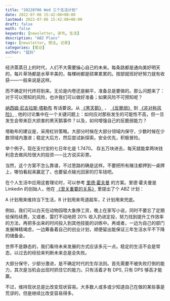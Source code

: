 ```yaml
---
title: "20220706 Wed 三个生活计划"
date: 2022-07-06 15:42:08+08:00
lastmod: 2022-07-06 15:42:08+08:00
draft: false
math: false
keywords: [newsletter, 读书, 生活]
description: "ABZ Plans"
tags: [newsletter, 想法, 记录]
categories: [笔记]
author: "猛犸"
---
```


经济蒸蒸日上的时代，人们不大需要操心自己的未来。每条路都是通向美好明天的，每片草场都是水草丰美的，每棵树都是硕果累累的。按部就班好好努力就有收获——一般来说是这样。

而不确定时代终将到来。无论是内卷还是躺平，准备总是要做的。那么问题来了：对于可以预知的风险，也许我们可以做好准备；如果风险不可预知呢？

[纳西姆·尼古拉斯·塔勒布](https://www.fooledbyrandomness.com/) 有话要说。从 [《黑天鹅》](https://book.douban.com/subject/3025921/) 、 [《反脆弱》](https://book.douban.com/subject/34978407/) 到 [《非对称风险》](https://book.douban.com/subject/30417612/) , 他的讨论集中在一个关键问题上：如何应对那些发生的可能性不高，但一旦发生会带来巨大损害的黑天鹅事件？以及，如何增强自己的反脆弱能力？

塔勒布的建议是，采用杠铃策略。大部分时候在大部分领域内保守，少数时候在少数领域内激进；稳定大后方，然后尝试新探索。安全优先，积极冒险。

举个例子。现在支付宝的七日年化是 1.7470。 存五万块进去，每天就能拿两块钱利息去做风险很大的投资——比方说买彩票。

当然，这个方案不怎么靠谱，不过思路的确是这样。不要把所有赌注都押到一桌牌上，哪怕看起来赢定了，也要留点输光回家的打车钱吧。

在个人生活中应用这套理论时，可以参考 [里德·霍夫曼](https://www.linkedin.com/in/reidhoffman/) 的方案。里德·霍夫曼是 Linkedin 的创始人，他在 [《至关重要的关系》](https://book.douban.com/subject/24530336/) 里提出了个 ABZ 计划：

A 计划用来维持当下生活，B 计划用来弯道超车，Z 计划用来兜底。

例如，我们可以白天在动物园喂大象挣工资，晚上在家写小说，同时不要忘了定期给保险续费。又或者，雷打不动地把 20% 收入扔进定投，努力找到提升工作效率的方法，再把多出来的时间投入到其他技能的训练中。再或者，一边为自己的部门发展殚精竭虑，一边筹备着自己的创业计划，顺便留出能保证三年生活水平不下降的储备金。

世界不是静态的，我们看待未来发展的方式应该多元一点。稳定的生活不会是常态，以过去的经验来判断未来总是会失败。

大部分保守，少部分激进，是不确定时代的生存法则。首先需要不被失败打倒的能力，其次是当机会出现时抓住它的能力。只有活着才有 DPS, 只有 DPS 够高才能赢。

不过，维持现状总是比改变现状容易。大多数人或多或少知道自己在做的某些事是荒谬的，但是继续比改变容易得多。
